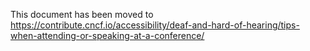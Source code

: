 This document has been moved to https://contribute.cncf.io/accessibility/deaf-and-hard-of-hearing/tips-when-attending-or-speaking-at-a-conference/
